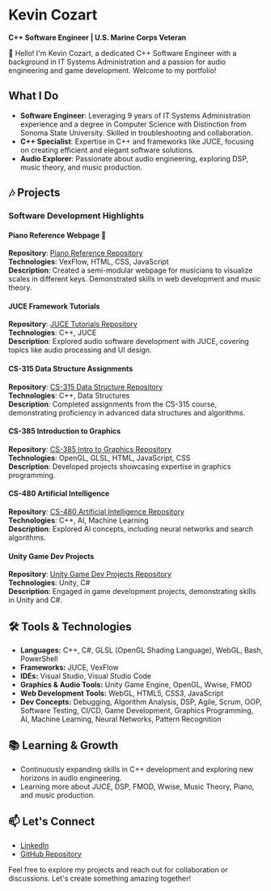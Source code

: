 # Kevin Cozart 
**C++ Software Engineer | U.S. Marine Corps Veteran** 

👋 Hello! I'm Kevin Cozart, a dedicated C++ Software Engineer with a background in IT Systems Administration and a passion for audio engineering and game development. Welcome to my portfolio!

## What I Do
- **Software Engineer**: Leveraging 9 years of IT Systems Administration experience and a degree in Computer Science with Distinction from Sonoma State University. Skilled in troubleshooting and collaboration.
- **C++ Specialist**: Expertise in C++ and frameworks like JUCE, focusing on creating efficient and elegant software solutions.
- **Audio Explorer**: Passionate about audio engineering, exploring DSP, music theory, and music production.

## 🎶 Projects

### Software Development Highlights

#### Piano Reference Webpage 🎹
**Repository**: [Piano Reference Repository](https://github.com/CozartKevin/Piano_Reference_Webpage-Scales)<br>
**Technologies**: VexFlow, HTML, CSS, JavaScript<br>
**Description**: Created a semi-modular webpage for musicians to visualize scales in different keys. Demonstrated skills in web development and music theory.<br>

#### JUCE Framework Tutorials
**Repository**: [JUCE Tutorials Repository](https://github.com/CozartKevin/JUCE-Tutorials)<br>
**Technologies**: C++, JUCE<br>
**Description**: Explored audio software development with JUCE, covering topics like audio processing and UI design.<br>

#### CS-315 Data Structure Assignments
**Repository**: [CS-315 Data Structure Repository](https://github.com/CozartKevin/CS-315_Data_Structures_SSU)<br>
**Technologies**: C++, Data Structures<br>
**Description**: Completed assignments from the CS-315 course, demonstrating proficiency in advanced data structures and algorithms.<br>

#### CS-385 Introduction to Graphics
**Repository**: [CS-385 Intro to Graphics Repository](https://github.com/CozartKevin/CS385-Intro_To_Graphics_SSU)<br>
**Technologies**: OpenGL, GLSL, HTML, JavaScript, CSS<br>
**Description**: Developed projects showcasing expertise in graphics programming.<br>

#### CS-480 Artificial Intelligence
**Repository**: [CS-480 Artificial Intelligence Repository](https://github.com/CozartKevin/CS-480_Artificial_Intelligence_SSU)<br>
**Technologies**: C++, AI, Machine Learning<br>
**Description**: Explored AI concepts, including neural networks and search algorithms.<br>

#### Unity Game Dev Projects
**Repository**: [Unity Game Dev Projects Repository](https://github.com/CozartKevin/Unity_Game_Dev_Projects)<br>
**Technologies**: Unity, C#<br>
**Description**: Engaged in game development projects, demonstrating skills in Unity and C#.<br>

## 🛠️ Tools & Technologies

- **Languages:** C++, C#, GLSL (OpenGL Shading Language), WebGL, Bash, PowerShell
- **Frameworks:** JUCE, VexFlow
- **IDEs:** Visual Studio, Visual Studio Code
- **Graphics & Audio Tools:** Unity Game Engine, OpenGL, Wwise, FMOD
- **Web Development Tools:** WebGL, HTML5, CSS3, JavaScript
- **Dev Concepts:** Debugging, Algorithm Analysis, DSP, Agile, Scrum, OOP, Software Testing, CI/CD, Game Development, Graphics Programming, AI, Machine Learning, Neural Networks, Pattern Recognition

## 📚 Learning & Growth

- Continuously expanding skills in C++ development and exploring new horizons in audio engineering.
- Learning more about JUCE, DSP, FMOD, Wwise, Music Theory, Piano, and music production.

## 📫 Let's Connect

- [LinkedIn](https://www.linkedin.com/in/CozartKevin)
- [GitHub Repository](https://github.com/CozartKevin?tab=repositories)

Feel free to explore my projects and reach out for collaboration or discussions. Let's create something amazing together!
